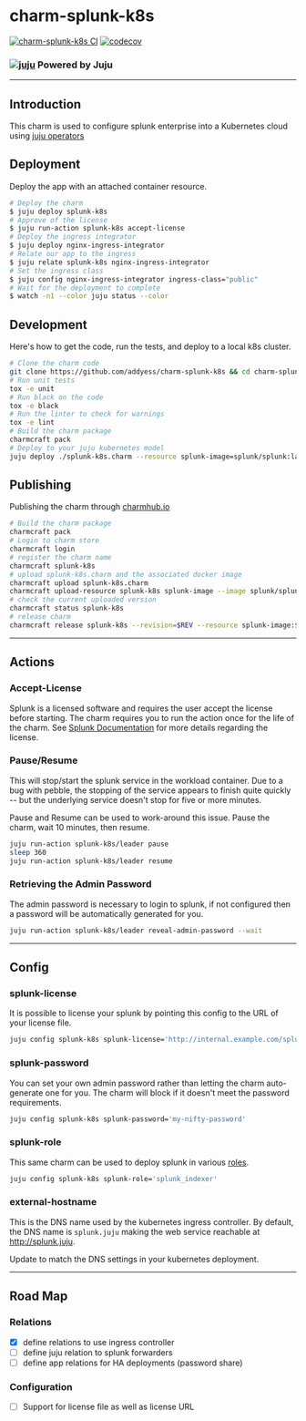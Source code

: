 # charm-splunk-k8s

[![charm-splunk-k8s CI](https://github.com/addyess/charm-splunk-k8s/actions/workflows/main.yml/badge.svg)](https://github.com/addyess/charm-splunk-k8s/actions/workflows/main.yml)
[![codecov](https://codecov.io/gh/addyess/charm-splunk-k8s/branch/main/graph/badge.svg?token=T27QYE2PCI)](https://codecov.io/gh/addyess/charm-splunk-k8s)

### [![juju](https://assets.ubuntu.com/v1/bbea397b-Logo+no+square.svg)](https://juju.is/ "Juju Operators") Powered by Juju

----------------
Introduction
------------
This charm is used to configure splunk enterprise into a Kubernetes cloud using [juju operators](https://juju.is/ "Juju")

## Deployment
Deploy the app with an attached container resource.
```bash
# Deploy the charm
$ juju deploy splunk-k8s
# Approve of the license
$ juju run-action splunk-k8s accept-license
# Deploy the ingress integrator
$ juju deploy nginx-ingress-integrator
# Relate our app to the ingress
$ juju relate splunk-k8s nginx-ingress-integrator
# Set the ingress class
$ juju config nginx-ingress-integrator ingress-class="public"
# Wait for the deployment to complete
$ watch -n1 --color juju status --color
```

## Development
Here's how to get the code, run the tests, and deploy to a local k8s cluster.
```bash
# Clone the charm code
git clone https://github.com/addyess/charm-splunk-k8s && cd charm-splunk-k8s
# Run unit tests
tox -e unit
# Run black on the code
tox -e black
# Run the linter to check for warnings
tox -e lint
# Build the charm package
charmcraft pack
# Deploy to your juju kubernetes model
juju deploy ./splunk-k8s.charm --resource splunk-image=splunk/splunk:latest
```

## Publishing
Publishing the charm through [charmhub.io](https://juju.is/docs/sdk/publishing)
```bash
# Build the charm package
charmcraft pack
# Login to charm store
charmcraft login
# register the charm name
charmcraft splunk-k8s
# upload splunk-k8s.charm and the associated docker image
charmcraft upload splunk-k8s.charm
charmcraft upload-resource splunk-k8s splunk-image --image splunk/splunk:latest
# check the current uploaded version
charmcraft status splunk-k8s
# release charm
charmcraft release splunk-k8s --revision=$REV --resource splunk-image:$RSC_REV --channel=beta
```

----------------
Actions
----------

### Accept-License
Splunk is a licensed software and requires the user accept the license before starting.
The charm requires you to run the action once for the life of the charm. See 
[Splunk Documentation](https://docs.splunk.com/Documentation/Splunk/8.1.3/Admin/HowSplunklicensingworks) 
for more details regarding the license.

### Pause/Resume
This will stop/start the splunk service in the workload container. Due to a bug 
with pebble, the stopping of the service appears to finish quite quickly -- 
but the underlying service doesn't stop for five or more minutes. 

Pause and Resume can be used to work-around this issue. Pause the charm, 
wait 10 minutes, then resume.

```bash
juju run-action splunk-k8s/leader pause
sleep 360
juju run-action splunk-k8s/leader resume
```

### Retrieving the Admin Password
The admin password is necessary to login to splunk, if not configured then 
a password will be automatically generated for you. 
```bash
juju run-action splunk-k8s/leader reveal-admin-password --wait
```

----------------
Config
------

### splunk-license
It is possible to license your splunk by pointing this config to the URL of your
license file.
```bash
juju config splunk-k8s splunk-license='http://internal.example.com/splunk-license'
```

### splunk-password
You can set your own admin password rather than letting the charm auto-generate
one for you.  The charm will block if it doesn't meet the password requirements.
```bash
juju config splunk-k8s splunk-password='my-nifty-password'
```

### splunk-role
This same charm can be used to deploy splunk in various [roles](https://github.com/splunk/splunk-ansible/tree/develop/roles).
```bash
juju config splunk-k8s splunk-role='splunk_indexer'
```

### external-hostname
This is the DNS name used by the kubernetes ingress controller.  By default, 
the DNS name is `splunk.juju` making the web service reachable at http://splunk.juju.

Update to match the DNS settings in your kubernetes deployment. 

-------------------
Road Map
---------

### Relations
* [x] define relations to use ingress controller 
* [ ] define juju relation to splunk forwarders
* [ ] define app relations for HA deployments (password share)

### Configuration
* [ ] Support for license file as well as license URL

